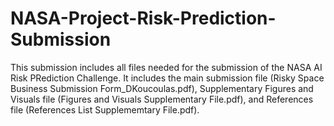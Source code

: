 # NASA-Project-Risk-Prediction-Submission
This submission includes all files needed for the submission of the NASA AI Risk PRediction Challenge.
It includes the main submission file (Risky Space Business Submission Form_DKoucoulas.pdf), Supplementary Figures and Visuals file (Figures and Visuals Supplementary File.pdf), and 
References file (References List Supplememtary File.pdf).
